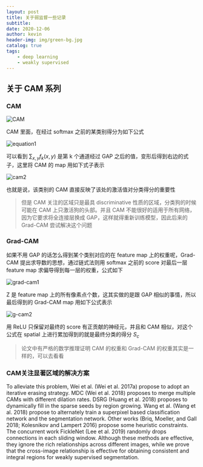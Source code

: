 ```yaml
---
layout: post
title: 关于弱监督一些记录
subtitle: 
date: 2020-12-06
author: kevin
header-img: img/green-bg.jpg
catalog: true
tags:
    - deep learning
    - weakly supervised
---
```




## 关于 CAM 系列



### CAM

![CAM](https://i.loli.net/2020/12/06/uEJzhgo2m1KlCjt.png)



CAM 里面，在经过 softmax 之前的某类别得分为如下公式

![equation1](https://i.loli.net/2020/12/06/m8cjLM3KlOPiQke.png)

可以看到 $\sum_{x,y}f_k(x,y)$ 是第 k 个通道经过 GAP 之后的值，变形后得到右边的式子，这里将 CAM 的 map 用如下式子表示

![cam2](https://i.loli.net/2020/12/06/tZWwf7zUdh4nRAx.png)

也就是说，该类别的 CAM 直接反映了该处的激活值对分类得分的重要性



> 但是 CAM 关注的区域只是最具 discriminative 性质的区域，分类狗的时候可能在 CAM 上只激活狗的头部。并且 CAM 不能很好的适用于所有网络，因为它要求将全连接层换成 GAP，这样就得重新训练模型，因此后来的 Grad-CAM 尝试解决这个问题



### Grad-CAM



如果不用 GAP 的话怎么得到某个类别对应的在 feature map 上的权重呢，Grad-CAM 提出求导数的思想，通过链式法则用 softmax 之前的 score 对最后一层 feature map 求偏导得到每一层的权重，公式如下



![grad-cam1](https://i.loli.net/2020/12/06/PHUvB2R9WmFIeXi.png)

Z 是 feature map 上的所有像素点个数，这其实做的是跟 GAP 相似的事情，所以最后得到的 Grad-CAM map 用如下公式表示



![g-cam2](https://i.loli.net/2020/12/06/pkvQuIZhUmVb31A.png)

用 ReLU 只保留对最终的 score 有正贡献的神经元，并且和 CAM 相似，对这个公式在 spatial 上进行累加得到的就是最终分类的得分 $S_c$



> 论文中有严格的数学推理证明 CAM 的权重和 Grad-CAM 的权重其实是一样的，可以去看看

### CAM关注显著区域的解决方案



To alleviate this problem, Wei et al. (Wei et al. 2017a) propose to adopt an iterative erasing strategy. MDC (Wei et al. 2018) proposes to merge multiple CAMs with different dilation rates. DSRG (Huang et al. 2018) proposes to dynamically fill in the sparse seeds by region growing. Wang et al. (Wang et al. 2018) propose to alternately train a superpixel based classification network and the segmentation network. Other works (Briq, Moeller, and Gall 2018; Kolesnikov and Lampert 2016) propose some heuristic constraints. The concurrent work FickleNet (Lee et al. 2019) randomly drops connections in each sliding window. Although these methods are effective, they ignore the rich relationships across different images, while we prove that the cross-image relationship is effective for obtaining consistent and integral regions for weakly supervised segmentation.








